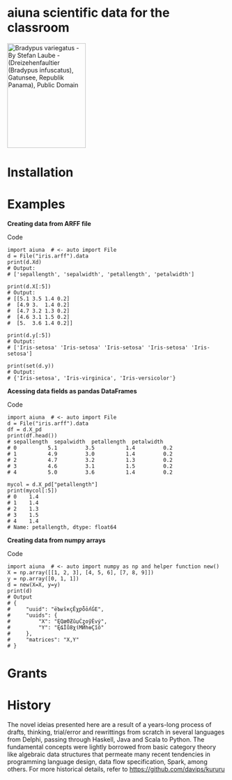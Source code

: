 # aiuna scientific data for the classroom

<p><a href="https://commons.wikimedia.org/wiki/File:Bradypus.jpg#/media/Ficheiro:Bradypus.jpg"><img src="https://upload.wikimedia.org/wikipedia/commons/1/18/Bradypus.jpg" alt="Bradypus variegatus - By Stefan Laube - (Dreizehenfaultier (Bradypus infuscatus), Gatunsee, Republik Panama), Public Domain" width="180" height="240"></a></p>

# Installation

# Examples

**Creating data from ARFF file**

Code
```python3
import aiuna  # <- auto import File
d = File("iris.arff").data
print(d.Xd)
# Output:
# ['sepallength', 'sepalwidth', 'petallength', 'petalwidth']

print(d.X[:5])
# Output:
# [[5.1 3.5 1.4 0.2]
#  [4.9 3.  1.4 0.2]
#  [4.7 3.2 1.3 0.2]
#  [4.6 3.1 1.5 0.2]
#  [5.  3.6 1.4 0.2]]

print(d.y[:5])
# Output:
# ['Iris-setosa' 'Iris-setosa' 'Iris-setosa' 'Iris-setosa' 'Iris-setosa']

print(set(d.y))
# Output:
# {'Iris-setosa', 'Iris-virginica', 'Iris-versicolor'}
```


**Acessing data fields as pandas DataFrames**

Code
```python3
import aiuna  # <- auto import File
d = File("iris.arff").data
df = d.X_pd
print(df.head())
# sepallength  sepalwidth  petallength  petalwidth
# 0          5.1         3.5          1.4         0.2
# 1          4.9         3.0          1.4         0.2
# 2          4.7         3.2          1.3         0.2
# 3          4.6         3.1          1.5         0.2
# 4          5.0         3.6          1.4         0.2

mycol = d.X_pd["petallength"]
print(mycol[:5])
# 0    1.4
# 1    1.4
# 2    1.3
# 3    1.5
# 4    1.4
# Name: petallength, dtype: float64
```


**Creating data from numpy arrays**

Code
```python3
import aiuna  # <- auto import numpy as np and helper function new()
X = np.array([[1, 2, 3], [4, 5, 6], [7, 8, 9]])
y = np.array([0, 1, 1])
d = new(X=X, y=y)
print(d)
# Output
# {
#     "uuid": "ëЪʁŝкçӖχƿȭōʎǴE",
#     "uuids": {
#         "X": "ĘQӕΘƵǔџĊȥοӳЀvý",
#         "Y": "ĘȡǏů8χίMЙһɵҪǐǒ"
#     },
#     "matrices": "X,Y"
# }
```


# Grants

# History
The novel ideias presented here are a result of a years-long process of drafts, thinking, trial/error and rewrittings from scratch in several languages from Delphi, passing through Haskell, Java and Scala to Python. The fundamental concepts were lightly borrowed from basic category theory like algebraic data structures that permeate many recent tendencies in programming language design, data flow specification, Spark, among others. 
For more historical details, refer to https://github.com/davips/kururu
